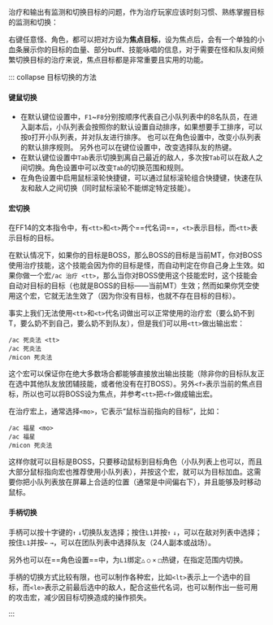 治疗和输出有监测和切换目标的问题，作为治疗玩家应该时刻习惯、熟练掌握目标的监测和切换：

右键任意怪、角色，都可以把对方设为**焦点目标**，设为焦点后，会有一个单独的小血条展示你的目标的血量、部分buff、技能咏唱的信息，对于需要在怪和队友间频繁切换目标的治疗来说，焦点目标都是非常重要且实用的功能。

::: collapse 目标切换的方法

#### 键鼠切换

* 在默认键位设置中，`F1`~`F8`分别按顺序代表自己小队列表中的8名队员，在进入副本后，小队列表会按照你的默认设置自动排序，如果想要手工排序，可以按`O`打开小队列表，并对队友进行排序。
 也可以在角色设置中，改变小队列表的默认排序规则。
 另外也可以在键位设置中，改变选择队友的热键。
* 在默认键位设置中`Tab`表示切换到离自己最近的敌人，多次按`Tab`可以在敌人之间切换。角色设置中可以改变`Tab`的切换范围和规则。
* 在角色设置中启用鼠标滚轮快捷键，可以通过鼠标滚轮组合快捷键，快速在队友和敌人之间切换（同时鼠标滚轮不能绑定特定技能）。

#### 宏切换

在FF14的文本指令中，有`<tt>`和`<t>`两个==代名词==，`<t>`表示目标，而`<tt>`表示目标的目标。

在默认情况下，如果你的目标是BOSS，那么BOSS的目标是当前MT，你对BOSS使用治疗技能，这个技能会因为你的目标是怪，而自动判定在你自己身上生效。如果你做一个宏`/ac 治疗 <tt>`，那么当你对BOSS使用这个技能宏时，这个技能会自动对目标的目标（也就是BOSS的目标——当前MT）生效；然而如果你凭空使用这个宏，它就无法生效了（因为你没有目标，也就不存在目标的目标）。

事实上我们无法使用`<tt>`和`<t>`代名词做出可以正常使用的治疗宏（要么奶不到T，要么奶不到自己，要么奶不到队友），但是我们可以用`<tt>`做出输出宏：

```
/ac 死炎法 <tt>
/ac 死炎法
/micon 死炎法
```

这个宏可以保证你在绝大多数场合都能够直接放出输出技能（除非你的目标队友正在选中其他队友放团辅技能，或者他没有在打BOSS）。另外`<f>`表示当前的焦点目标，所以也可以将BOSS设为焦点，并参考`<tt>`把`<f>`做成输出宏。

在治疗宏上，通常选择`<mo>`，它表示“鼠标当前指向的目标”，比如：

```
/ac 福星 <mo>
/ac 福星
/micon 死炎法
```

这样你就可以目标是BOSS，只要移动鼠标到目标角色（小队列表上也可以，而且大部分鼠标指向宏也推荐使用小队列表），并按这个宏，就可以为目标加血。这需要你把小队列表放在屏幕上合适的位置（通常是中间偏右下），并且能够及时移动鼠标。

#### 手柄切换

手柄可以按十字键的`↑` `↓`切换队友选择；按住`L1`并按`↑` `↓`，可以在敌对列表中选择；按住`L1`并按`←` `→`，可以在团队列表中选择队友（24人副本或战场）。

另外也可以在==角色设置==中，为`L1`绑定`△` `○` `×` `□`热键，在指定范围内切换。

手柄的切换方式比较有限，也可以制作各种宏，比如`<lt>`表示上一个选中的目标，而`<le>`表示之前最后选中的敌人，配合这些代名词，也可以制作出一些可用的攻击宏，减少因目标切换造成的操作损失。

:::